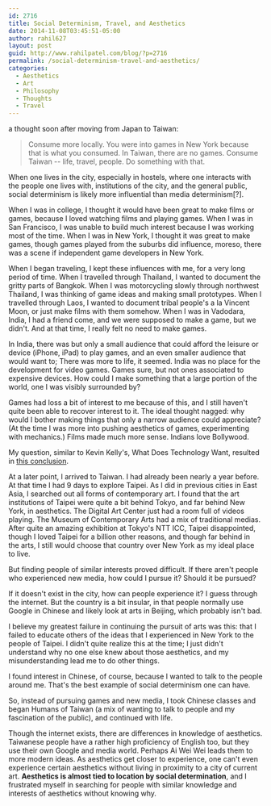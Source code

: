 ```yaml
---
id: 2716
title: Social Determinism, Travel, and Aesthetics
date: 2014-11-08T03:45:51-05:00
author: rahil627
layout: post
guid: http://www.rahilpatel.com/blog/?p=2716
permalink: /social-determinism-travel-and-aesthetics/
categories:
  - Aesthetics
  - Art
  - Philosophy
  - Thoughts
  - Travel
---
```

a thought soon after moving from Japan to Taiwan:
<blockquote>Consume more locally. You were into games in New York because that is what you consumed. In Taiwan, there are no games. Consume Taiwan -- life, travel, people. Do something with that.</blockquote>

When one lives in the city, especially in hostels, where one interacts with the people one lives with, institutions of the city, and the general public, social determinism is likely more influential than media determinism[?].

When I was in college, I thought it would have been great to make films or games, because I loved watching films and playing games. When I was in San Francisco, I was unable to build much interest because I was working most of the time. When I was in New York, I thought it was great to make games, though games played from the suburbs did influence, moreso, there was a scene if independent game developers in New York.

When I began traveling, I kept these influences with me, for a very long period of time. When I travelled through Thailand, I wanted to document the gritty parts of Bangkok. When I was motorcycling slowly through northwest Thailand, I was thinking of game ideas and making small prototypes. When I travelled through Laos, I wanted to document tribal people's a la Vincent Moon, or just make films with them somehow. When I was in Vadodara, India, I had a friend come, and we were supposed to make a game, but we didn't. And at that time, I really felt no need to make games.

In India, there was but only a small audience that could afford the leisure or device (iPhone, iPad) to play games, and an even smaller audience that would want to; There was more to life, it seemed. India was no place for the development for video games. Games sure, but not ones associated to expensive devices. How could I make something that a large portion of the world, one I was visibly surrounded by?

Games had loss a bit of interest to me because of this, and I still haven't quite been able to recover interest to it. The ideal thought nagged: why would I bother making things that only a narrow audience could appreciate? (At the time I was more into pushing aesthetics of games, experimenting with mechanics.) Films made much more sense. Indians love Bollywood.

My question, similar to Kevin Kelly's, What Does Technology Want, resulted in <a href="http://www.rahilpatel.com/blog/information-media-and-education">this conclusion</a>.

At a later point, I arrived to Taiwan. I had already been nearly a year before. At that time I had 9 days to explore Taipei. As I did in previous cities in East Asia, I searched out all forms of contemporary art. I found that the art institutions of Taipei were quite a bit behind Tokyo, and far behind New York, in aesthetics. The Digital Art Center just had a room full of videos playing. The Museum of Contemporary Arts had a mix of traditional medias. After quite an amazing exhibition at Tokyo's NTT ICC, Taipei disappointed, though I loved Taipei for a billion other reasons, and though far behind in the arts, I still would choose that country over New York as my ideal place to live.

But finding people of similar interests proved difficult. If there aren't people who experienced new media, how could I pursue it? Should it be pursued?

If it doesn't exist in the city, how can people experience it? I guess through the internet. But the country is a bit insular, in that people normally use Google in Chinese and likely look at arts in Beijing, which probably isn't bad.

I believe my greatest failure in continuing the pursuit of arts was this: that I failed to educate others of the ideas that I experienced in New York to the people of Taipei. I didn't quite realize this at the time; I just didn't understand why no one else knew about those aesthetics, and my misunderstanding lead me to do other things.

I found interest in Chinese, of course, because I wanted to talk to the people around me. That's the best example of social determinism one can have.

So, instead of pursuing games and new media, I took Chinese classes and began Humans of Taiwan (a mix of wanting to talk to people and my fascination of the public), and continued with life.

Though the internet exists, there are differences in knowledge of aesthetics. Taiwanese people have a rather high proficiency of English too, but they use their own Google and media world. Perhaps Ai Wei Wei leads them to more modern ideas. As aesthetics get closer to experience, one can't even experience certain aesthetics without living in proximity to a city of current art. <strong>Aesthetics is almost tied to location by social determination</strong>, and I frustrated myself in searching for people with similar knowledge and interests of aesthetics without knowing why.